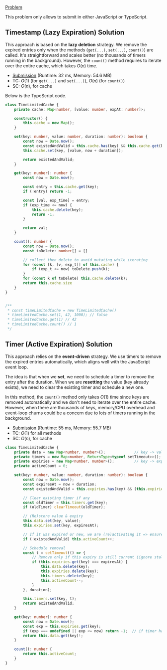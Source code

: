 [Problem](https://leetcode.com/problems/cache-with-time-limit/)

This problem only allows to submit in either JavaScript or TypeScript.

## Timestamp (Lazy Expiration) Solution

This approach is based on the **lazy deletion** strategy. We remove the expired entries only when the methods (`get(...)`, `set(...)`, `count()`) are called. It's straightforward and scales better (no thousands of timers running in the background). However, the `count()` method requires to iterate over the entire cache, which takes $O(n)$ time.


- [Submission](https://leetcode.com/problems/cache-with-time-limit/submissions/1783679671/) (Runtime: 32 ms, Memory: 54.6 MB)
- TC: $O(1)$ (for `get(...)` and `set(...)`), $O(n)$ (for `count()`)
- SC: $O(n)$, for cache

Below is the TypeScript code.

```ts
class TimeLimitedCache {
    private cache: Map<number, [value: number, expAt: number]>;

    constructor() {
        this.cache = new Map();
    }

    set(key: number, value: number, duration: number): boolean {
        const now = Date.now();
        const existedAndValid = this.cache.has(key) && this.cache.get(key)[1] > now;
        this.cache.set(key, [value, now + duration]);

        return existedAndValid;
    }

    get(key: number): number {
        const now = Date.now();

        const entry = this.cache.get(key);
        if (!entry) return -1;

        const [val, exp_time] = entry;
        if (exp_time <= now) {
            this.cache.delete(key);
            return -1;
        }

        return val;
    }

    count(): number {
        const now = Date.now();
        const toDelete: number[] = []

        // collect then delete to avoid mutating while iterating
        for (const [k, [v, exp_t]] of this.cache) {
            if (exp_t <= now) toDelete.push(k);
        }
        for (const k of toDelete) this.cache.delete(k);
        return this.cache.size
    }
}


/**
 * const timeLimitedCache = new TimeLimitedCache()
 * timeLimitedCache.set(1, 42, 1000); // false
 * timeLimitedCache.get(1) // 42
 * timeLimitedCache.count() // 1
 */

```


## Timer (Active Expiration) Solution


This approach relies on the **event-driven** strategy. We use timers to remove the expired entries automatically, which aligns well with the JavaScript event loop.

The idea is that when we **set**, we need to schedule a timer to remove the entry after the duration. When we are **resetting** the value (key already exists), we need to clear the existing timer and schedule a new one.

In this method, the `count()` method only takes $O(1)$ time since keys are removed automatically and we don't need to iterate over the entire cache. However, when there are thousands of keys, memory/CPU overhead and event-loop churns could be a concern due to lots of timers running in the background.


- [Submission](https://leetcode.com/problems/cache-with-time-limit/submissions/1783687484/) (Runtime: 55 ms, Memory: 55.7 MB)
- TC: $O(1)$ for all methods
- SC: $O(n)$, for cache



```ts
class TimeLimitedCache {
    private data = new Map<number, number>();             // key -> value
    private timers = new Map<number, ReturnType<typeof setTimeout>>(); // key -> timeout
    private expiries = new Map<number, number>();         // key -> expiresAt (for return semantics)
    private activeCount = 0;

    set(key: number, value: number, duration: number): boolean {
        const now = Date.now();
        const expiresAt = now + duration;
        const existedAndValid = this.expiries.has(key) && (this.expiries.get(key)! > now);

        // Clear existing timer if any
        const oldTimer = this.timers.get(key);
        if (oldTimer) clearTimeout(oldTimer);

        // (Re)store value & expiry
        this.data.set(key, value);
        this.expiries.set(key, expiresAt);

        // If it was expired or new, we are (re)activating it => ensure it's counted
        if (!existedAndValid) this.activeCount++;

        // Schedule removal
        const t = setTimeout(() => {
            // Remove only if this expiry is still current (ignore stale timers)
            if (this.expiries.get(key) === expiresAt) {
                this.data.delete(key);
                this.expiries.delete(key);
                this.timers.delete(key);
                this.activeCount--;
            }
        }, duration);

        this.timers.set(key, t);
        return existedAndValid;
    }

    get(key: number): number {
        const now = Date.now();
        const exp = this.expiries.get(key);
        if (exp === undefined || exp <= now) return -1;  // if timer hasn't fired yet but logically expired
        return this.data.get(key)!;
    }

    count(): number {
        return this.activeCount;
    }
}

```